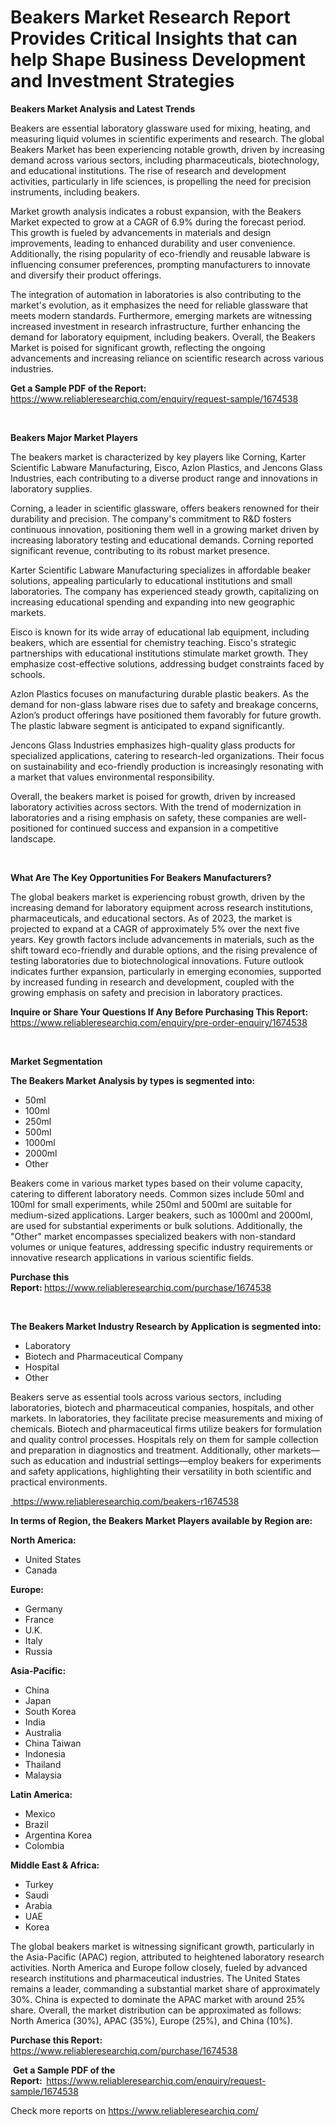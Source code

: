 <p><h1>Beakers Market Research Report Provides Critical Insights that can help Shape Business Development and Investment Strategies</h1></p><p><strong>Beakers Market Analysis and Latest Trends</strong></p>
<p><p>Beakers are essential laboratory glassware used for mixing, heating, and measuring liquid volumes in scientific experiments and research. The global Beakers Market has been experiencing notable growth, driven by increasing demand across various sectors, including pharmaceuticals, biotechnology, and educational institutions. The rise of research and development activities, particularly in life sciences, is propelling the need for precision instruments, including beakers.</p><p>Market growth analysis indicates a robust expansion, with the Beakers Market expected to grow at a CAGR of 6.9% during the forecast period. This growth is fueled by advancements in materials and design improvements, leading to enhanced durability and user convenience. Additionally, the rising popularity of eco-friendly and reusable labware is influencing consumer preferences, prompting manufacturers to innovate and diversify their product offerings.</p><p>The integration of automation in laboratories is also contributing to the market's evolution, as it emphasizes the need for reliable glassware that meets modern standards. Furthermore, emerging markets are witnessing increased investment in research infrastructure, further enhancing the demand for laboratory equipment, including beakers. Overall, the Beakers Market is poised for significant growth, reflecting the ongoing advancements and increasing reliance on scientific research across various industries.</p></p>
<p><strong>Get a Sample PDF of the Report:&nbsp;</strong> <a href="https://www.reliableresearchiq.com/enquiry/request-sample/1674538?utm_campaign=123&utm_medium=2&utm_source=Github&utm_content=ia&utm_term=28122024&utm_id=beakers">https://www.reliableresearchiq.com/enquiry/request-sample/1674538</a></p>
<p>&nbsp;</p>
<p><strong>Beakers Major Market Players</strong></p>
<p><p>The beakers market is characterized by key players like Corning, Karter Scientific Labware Manufacturing, Eisco, Azlon Plastics, and Jencons Glass Industries, each contributing to a diverse product range and innovations in laboratory supplies.</p><p>Corning, a leader in scientific glassware, offers beakers renowned for their durability and precision. The company's commitment to R&D fosters continuous innovation, positioning them well in a growing market driven by increasing laboratory testing and educational demands. Corning reported significant revenue, contributing to its robust market presence.</p><p>Karter Scientific Labware Manufacturing specializes in affordable beaker solutions, appealing particularly to educational institutions and small laboratories. The company has experienced steady growth, capitalizing on increasing educational spending and expanding into new geographic markets.</p><p>Eisco is known for its wide array of educational lab equipment, including beakers, which are essential for chemistry teaching. Eisco's strategic partnerships with educational institutions stimulate market growth. They emphasize cost-effective solutions, addressing budget constraints faced by schools.</p><p>Azlon Plastics focuses on manufacturing durable plastic beakers. As the demand for non-glass labware rises due to safety and breakage concerns, Azlon’s product offerings have positioned them favorably for future growth. The plastic labware segment is anticipated to expand significantly.</p><p>Jencons Glass Industries emphasizes high-quality glass products for specialized applications, catering to research-led organizations. Their focus on sustainability and eco-friendly production is increasingly resonating with a market that values environmental responsibility.</p><p>Overall, the beakers market is poised for growth, driven by increased laboratory activities across sectors. With the trend of modernization in laboratories and a rising emphasis on safety, these companies are well-positioned for continued success and expansion in a competitive landscape.</p></p>
<p>&nbsp;</p>
<p><strong>What Are The Key Opportunities For Beakers Manufacturers?</strong></p>
<p><p>The global beakers market is experiencing robust growth, driven by the increasing demand for laboratory equipment across research institutions, pharmaceuticals, and educational sectors. As of 2023, the market is projected to expand at a CAGR of approximately 5% over the next five years. Key growth factors include advancements in materials, such as the shift toward eco-friendly and durable options, and the rising prevalence of testing laboratories due to biotechnological innovations. Future outlook indicates further expansion, particularly in emerging economies, supported by increased funding in research and development, coupled with the growing emphasis on safety and precision in laboratory practices.</p></p>
<p><strong>Inquire or Share Your Questions If Any Before Purchasing This Report:</strong> <a href="https://www.reliableresearchiq.com/enquiry/pre-order-enquiry/1674538?utm_campaign=123&utm_medium=2&utm_source=Github&utm_content=ia&utm_term=28122024&utm_id=beakers">https://www.reliableresearchiq.com/enquiry/pre-order-enquiry/1674538</a></p>
<p>&nbsp;</p>
<p><strong>Market Segmentation</strong></p>
<p><strong>The Beakers Market Analysis by types is segmented into:</strong></p>
<p><ul><li>50ml</li><li>100ml</li><li>250ml</li><li>500ml</li><li>1000ml</li><li>2000ml</li><li>Other</li></ul></p>
<p><p>Beakers come in various market types based on their volume capacity, catering to different laboratory needs. Common sizes include 50ml and 100ml for small experiments, while 250ml and 500ml are suitable for medium-sized applications. Larger beakers, such as 1000ml and 2000ml, are used for substantial experiments or bulk solutions. Additionally, the "Other" market encompasses specialized beakers with non-standard volumes or unique features, addressing specific industry requirements or innovative research applications in various scientific fields.</p></p>
<p><strong>Purchase this Report:&nbsp;</strong><a href="https://www.reliableresearchiq.com/purchase/1674538?utm_campaign=123&utm_medium=2&utm_source=Github&utm_content=ia&utm_term=28122024&utm_id=beakers">https://www.reliableresearchiq.com/purchase/1674538</a></p>
<p>&nbsp;</p>
<p><strong>The Beakers Market Industry Research by Application is segmented into:</strong></p>
<p><ul><li>Laboratory</li><li>Biotech and Pharmaceutical Company</li><li>Hospital</li><li>Other</li></ul></p>
<p><p>Beakers serve as essential tools across various sectors, including laboratories, biotech and pharmaceutical companies, hospitals, and other markets. In laboratories, they facilitate precise measurements and mixing of chemicals. Biotech and pharmaceutical firms utilize beakers for formulation and quality control processes. Hospitals rely on them for sample collection and preparation in diagnostics and treatment. Additionally, other markets—such as education and industrial settings—employ beakers for experiments and safety applications, highlighting their versatility in both scientific and practical environments.</p></p>
<p><a href="https://www.reliableresearchiq.com/beakers-r1674538?utm_campaign=123&utm_medium=2&utm_source=Github&utm_content=ia&utm_term=28122024&utm_id=beakers">&nbsp;https://www.reliableresearchiq.com/beakers-r1674538</a></p>
<p><strong>In terms of Region, the Beakers Market Players available by Region are:</strong></p>
<p>
    <p> <strong> North America: </strong>
        <ul>
            <li>United States</li>
            <li>Canada</li>
        </ul>
        </p> 
    <p> <strong> Europe: </strong>
        <ul>
            <li>Germany</li>
            <li>France</li>
            <li>U.K.</li>
            <li>Italy</li>
            <li>Russia</li>
        </ul>
        </p> 
    <p> <strong> Asia-Pacific: </strong>
        <ul>
            <li>China</li>
            <li>Japan</li>
            <li>South Korea</li>
            <li>India</li>
            <li>Australia</li>
            <li>China Taiwan</li>
            <li>Indonesia</li>
            <li>Thailand</li>
            <li>Malaysia</li>
        </ul>
        </p> 
    <p> <strong> Latin America: </strong>
        <ul>
            <li>Mexico</li>
            <li>Brazil</li>
            <li>Argentina Korea</li>
            <li>Colombia</li>
        </ul>
        </p> 
    <p> <strong> Middle East & Africa: </strong>
        <ul>
            <li>Turkey</li>
            <li>Saudi</li>
            <li>Arabia</li>
            <li>UAE</li>
            <li>Korea</li>
        </ul>
    </p>
    </p>
<p><p>The global beakers market is witnessing significant growth, particularly in the Asia-Pacific (APAC) region, attributed to heightened laboratory research activities. North America and Europe follow closely, fueled by advanced research institutions and pharmaceutical industries. The United States remains a leader, commanding a substantial market share of approximately 30%. China is expected to dominate the APAC market with around 25% share. Overall, the market distribution can be approximated as follows: North America (30%), APAC (35%), Europe (25%), and China (10%).</p></p>
<p><strong>Purchase this Report: </strong><a href="https://www.reliableresearchiq.com/purchase/1674538?utm_campaign=123&utm_medium=2&utm_source=Github&utm_content=ia&utm_term=28122024&utm_id=beakers">https://www.reliableresearchiq.com/purchase/1674538</a></p>
<p>&nbsp;<strong>Get a Sample PDF of the Report:&nbsp;&nbsp;</strong><a href="https://www.reliableresearchiq.com/enquiry/request-sample/1674538?utm_campaign=123&utm_medium=2&utm_source=Github&utm_content=ia&utm_term=28122024&utm_id=beakers">https://www.reliableresearchiq.com/enquiry/request-sample/1674538</a></p>
<p><strong></strong></p>
<p>Check more reports on <a href="https://www.reliableresearchiq.com/?utm_campaign=123&utm_medium=2&utm_source=Github&utm_content=ia&utm_term=28122024&utm_id=beakers">https://www.reliableresearchiq.com/</a></p>